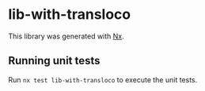 # lib-with-transloco

This library was generated with [Nx](https://nx.dev).

## Running unit tests

Run `nx test lib-with-transloco` to execute the unit tests.
